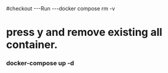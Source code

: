 #checkout
---Run
---docker compose rm -v
  # press y and remove existing all container.
  
  ### docker-compose up -d
  
